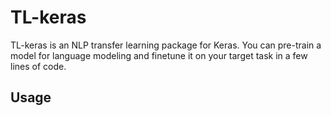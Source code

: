 # TL-keras

TL-keras is an NLP transfer learning package for Keras. You can pre-train a model for language modeling and finetune it on your target task in a few lines of code. 


## Usage
